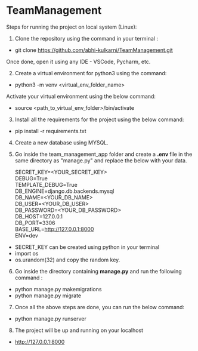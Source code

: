 # TeamManagement

Steps for running the project on local system (Linux):

1) Clone the repository using the command in your terminal :
- git clone https://github.com/abhi-kulkarni/TeamManagement.git

Once done, open it using any IDE - VSCode, Pycharm, etc. 

2) Create a virtual environment for python3 using the command:
- python3 -m venv <virtual_env_folder_name> 

Activate your virtual environment using the below command:
- source <path_to_virtual_env_folder>/bin/activate

3) Install all the requirements for the project using the below command:
- pip install -r requirements.txt

4) Create a new database using MYSQL.

5) Go inside the team_management_app folder and create a <b>.env </b> file in the same directory as "manage.py" and replace the below with your data. 

    SECRET_KEY=<YOUR_SECRET_KEY> <br />
    DEBUG=True <br />
    TEMPLATE_DEBUG=True <br />
    DB_ENGINE=django.db.backends.mysql <br />
    DB_NAME=<YOUR_DB_NAME> <br />
    DB_USER=<YOUR_DB_USER> <br />
    DB_PASSWORD=<YOUR_DB_PASSWORD> <br />
    DB_HOST=127.0.0.1 <br />
    DB_PORT=3306 <br />
    BASE_URL=http://127.0.0.1:8000 <br />
    ENV=dev <br />

- SECRET_KEY can be created using python in your terminal
- import os
- os.urandom(32) and copy the random key.

6) Go inside the directory containing <b>manage.py</b> and run the following command :
- python manage.py makemigrations
- python manage.py migrate

7) Once all the above steps are done, you can run the below command:
- python manage.py runserver

8) The project will be up and running on your localhost 
- http://127.0.0.1:8000